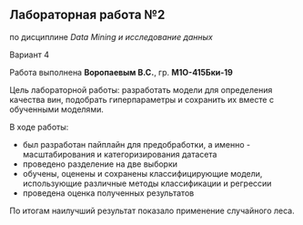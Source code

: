 ## Лабораторная работа №2
по дисциплине *Data Mining и исследование данных*

Вариант 4

Работа выполнена **Воропаевым В.С.**, гр. **М1О-415Бки-19**

Цель лабораторной работы: разработать модели для определения качества вин, подобрать гиперпараметры и сохранить их вместе с обученными моделями.

В ходе работы:
 - был разработан пайплайн для предобработки, а именно - масштабирования и категоризирования датасета
 - проведено разделение на две выборки
 - обучены, оценены и сохранены классифицирующие модели, использующие различные методы классификации и регрессии
 - проведена оценка полученных результатов

По итогам наилучший результат показало применение случайного леса.